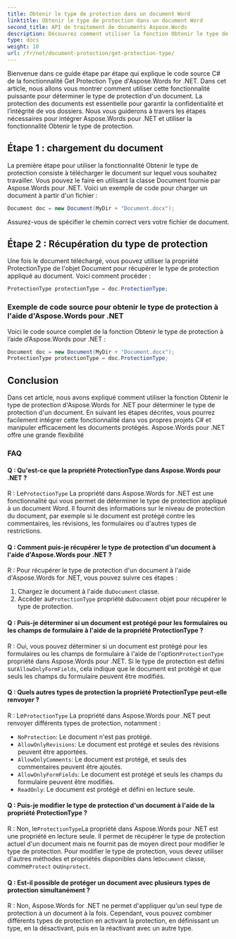```yaml
---
title: Obtenir le type de protection dans un document Word
linktitle: Obtenir le type de protection dans un document Word
second_title: API de traitement de documents Aspose.Words
description: Découvrez comment utiliser la fonction Obtenir le type de protection dans un document Word d'Aspose.Words for .NET pour déterminer le type de protection d'un document.
type: docs
weight: 10
url: /fr/net/document-protection/get-protection-type/
---
```

Bienvenue dans ce guide étape par étape qui explique le code source C# de la fonctionnalité Get Protection Type d'Aspose.Words for .NET. Dans cet article, nous allons vous montrer comment utiliser cette fonctionnalité puissante pour déterminer le type de protection d'un document. La protection des documents est essentielle pour garantir la confidentialité et l’intégrité de vos dossiers. Nous vous guiderons à travers les étapes nécessaires pour intégrer Aspose.Words pour .NET et utiliser la fonctionnalité Obtenir le type de protection.

## Étape 1 : chargement du document

La première étape pour utiliser la fonctionnalité Obtenir le type de protection consiste à télécharger le document sur lequel vous souhaitez travailler. Vous pouvez le faire en utilisant la classe Document fournie par Aspose.Words pour .NET. Voici un exemple de code pour charger un document à partir d'un fichier :

```csharp
Document doc = new Document(MyDir + "Document.docx");
```

Assurez-vous de spécifier le chemin correct vers votre fichier de document.

## Étape 2 : Récupération du type de protection

Une fois le document téléchargé, vous pouvez utiliser la propriété ProtectionType de l'objet Document pour récupérer le type de protection appliqué au document. Voici comment procéder :

```csharp
ProtectionType protectionType = doc.ProtectionType;
```

### Exemple de code source pour obtenir le type de protection à l'aide d'Aspose.Words pour .NET

Voici le code source complet de la fonction Obtenir le type de protection à l’aide d’Aspose.Words pour .NET :

```csharp
Document doc = new Document(MyDir + "Document.docx");
ProtectionType protectionType = doc.ProtectionType;
```

## Conclusion

Dans cet article, nous avons expliqué comment utiliser la fonction Obtenir le type de protection d'Aspose.Words for .NET pour déterminer le type de protection d'un document. En suivant les étapes décrites, vous pourrez facilement intégrer cette fonctionnalité dans vos propres projets C# et manipuler efficacement les documents protégés. Aspose.Words pour .NET offre une grande flexibilité

### FAQ

#### Q : Qu'est-ce que la propriété ProtectionType dans Aspose.Words pour .NET ?

 R : Le`ProtectionType` La propriété dans Aspose.Words for .NET est une fonctionnalité qui vous permet de déterminer le type de protection appliqué à un document Word. Il fournit des informations sur le niveau de protection du document, par exemple si le document est protégé contre les commentaires, les révisions, les formulaires ou d'autres types de restrictions.

#### Q : Comment puis-je récupérer le type de protection d'un document à l'aide d'Aspose.Words pour .NET ?

R : Pour récupérer le type de protection d'un document à l'aide d'Aspose.Words for .NET, vous pouvez suivre ces étapes :
1.  Chargez le document à l'aide du`Document` classe.
2.  Accéder au`ProtectionType` propriété du`Document` objet pour récupérer le type de protection.

#### Q : Puis-je déterminer si un document est protégé pour les formulaires ou les champs de formulaire à l'aide de la propriété ProtectionType ?

 R : Oui, vous pouvez déterminer si un document est protégé pour les formulaires ou les champs de formulaire à l'aide de l'option`ProtectionType` propriété dans Aspose.Words pour .NET. Si le type de protection est défini sur`AllowOnlyFormFields`, cela indique que le document est protégé et que seuls les champs du formulaire peuvent être modifiés.

#### Q : Quels autres types de protection la propriété ProtectionType peut-elle renvoyer ?

 R : Le`ProtectionType` La propriété dans Aspose.Words pour .NET peut renvoyer différents types de protection, notamment :
- `NoProtection`: Le document n'est pas protégé.
- `AllowOnlyRevisions`: Le document est protégé et seules des révisions peuvent être apportées.
- `AllowOnlyComments`: Le document est protégé, et seuls des commentaires peuvent être ajoutés.
- `AllowOnlyFormFields`: Le document est protégé et seuls les champs du formulaire peuvent être modifiés.
- `ReadOnly`: Le document est protégé et défini en lecture seule.

#### Q : Puis-je modifier le type de protection d'un document à l'aide de la propriété ProtectionType ?

 R : Non, le`ProtectionType`La propriété dans Aspose.Words pour .NET est une propriété en lecture seule. Il permet de récupérer le type de protection actuel d'un document mais ne fournit pas de moyen direct pour modifier le type de protection. Pour modifier le type de protection, vous devez utiliser d'autres méthodes et propriétés disponibles dans le`Document` classe, comme`Protect` ou`Unprotect`.

#### Q : Est-il possible de protéger un document avec plusieurs types de protection simultanément ?

R : Non, Aspose.Words for .NET ne permet d'appliquer qu'un seul type de protection à un document à la fois. Cependant, vous pouvez combiner différents types de protection en activant la protection, en définissant un type, en la désactivant, puis en la réactivant avec un autre type.

